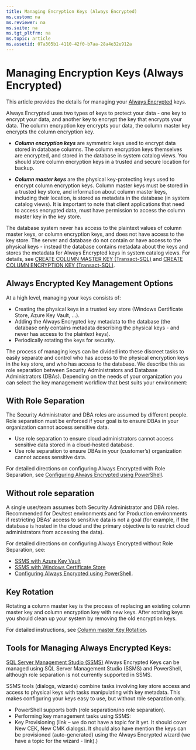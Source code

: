 ```yaml
---
title: Managing Encryption Keys (Always Encrypted)
ms.custom: na
ms.reviewer: na
ms.suite: na
ms.tgt_pltfrm: na
ms.topic: article
ms.assetid: 07a305b1-4110-42f0-b7aa-28a4e32e912a
---
```

# Managing Encryption Keys (Always Encrypted)

This article provides the details for managing your [Always Encrypted](https://msdn.microsoft.com/library/mt163865.aspx) keys. 

Always Encrypted uses two types of keys to protect your data - one key to encrypt your data, and another key to encrypt the key that encrypts your data. The column encryption key encrypts your data, the column master key encrypts the column encryption key.


- ***Column encryption keys*** are symmetric keys used to encrypt data stored in database columns. The column encryption keys themselves are encrypted, and stored in the database in system catalog views. You should store column encryption keys in a trusted and secure location for backup.


- ***Column master keys*** are the physical key-protecting keys used to encrypt column encryption keys. Column master keys must be stored in a trusted key store, and information about column master keys, including their location, is stored as metadata in the database (in system catalog views). It is important to note that client applications that need to access encrypted data, must have permission to access the column master key in the key store.  

The database system never has access to the plaintext values of column master keys, or column encryption keys, and does not have access to the key store. The server and database do not contain or have access to the physical keys - instead the database contains metadata about the keys and stores the metadata for Always Encrypted keys in system catalog views. For details, see [CREATE COLUMN MASTER KEY (Transact-SQL)](CREATE%20COLUMN%20MASTER%20KEY%20\(Transact-SQL\).md) and [CREATE COLUMN ENCRYPTION KEY (Transact-SQL)](CREATE%20COLUMN%20ENCRYPTION%20KEY%20\(Transact-SQL\).md).



## Always Encrypted Key Management Options

At a high level, managing your keys consists of: 

- Creating the physical keys in a trusted key store (Windows Certificate Store, Azure Key Vault, ...).
- Adding the Always Encrypted key metadata to the database (the database only contains metadata describing the physical keys - and never has access to the plaintext keys).
- Periodically rotating the keys for security.

The process of managing keys can be divided into these discreet tasks to easily separate and control who has access to the physical encryption keys in the key store, and who has access to the database. We describe this as role separation between Security Administrators and Database Administrators (DBAs). Depending on the needs of your organization you can select the key management workflow that best suits your environment:
 

## With Role Separation
The Security Administrator and DBA roles are assumed by different people. Role separation must be enforced if your goal is to ensure DBAs in your organization cannot access sensitive data.

- Use role separation to ensure cloud administrators cannot access sensitive data stored in a cloud-hosted database.  
- Use role separation to ensure DBAs in your (customer’s) organization cannot access sensitive data.  

For detailed directions on configuring Always Encrypted with Role Separation, see [Configuring Always Encrypted using PowerShell](../../Topics\TopicNameNotContainA/Configuring-Always-Encrypted-using-PowerShell.md).

## Without role separation
A single user/team assumes both Security Administrator and DBA roles. Recommended for Dev/test environments and for Production environments if restricting DBAs’ access to sensitive data is not a goal (for example, if the database is hosted in the cloud and the primary objective is to restrict cloud administrators from accessing the data).  
  
For detailed directions on configuring Always Encrypted without Role Separation, see:

- [SSMS with Azure Key Vault](https://azure.microsoft.com/documentation/articles/sql-database-always-encrypted-azure-key-vault/)
- [SSMS with Windows Certificate Store](https://azure.microsoft.com/documentation/articles/sql-database-always-encrypted/)
- [Configuring Always Encrypted using PowerShell](http://www.microsoft.com/library/mt732057.aspx).



## Key Rotation

Rotating a column master key is the process of replacing an existing column master key and column encryption key with new keys. After rotating keys you should clean up your system by removing the old encryption keys.

For detailed instructions, see [Column master Key Rotation](Column%20Master%20Key%20Rotation%20\(Always%20Encrypted\).md).


## Tools for Managing Always Encrypted Keys: 

[SQL Server Management Studio (SSMS)](https://msdn.microsoft.com/library/mt238290.aspx)
Always Encrypted Keys can be managed using SQL Server Management Studio (SSMS) and PowerShell, although role separation is not currently supported in SSMS. 

SSMS tools (dialogs, wizards) combine tasks involving key store access and access to physical keys with tasks manipulating with key metadata. This makes configuring your keys easy to use, but without role separation only.




- PowerShell supports both (role separation/no role separation).  
- Performing key management tasks using SSMS:  
- Key Provisioning (link – we do not have a topic for it yet. It should cover New CEK, New CMK dialogs). It should also have mention the keys can be provisioned (auto-generated) using the Always Encrypted wizard (we have a topic for the wizard - link).)  

